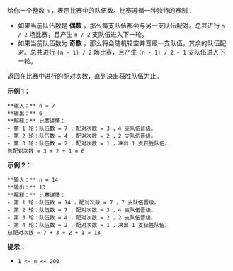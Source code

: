 给你一个整数 `n` ，表示比赛中的队伍数。比赛遵循一种独特的赛制：

  * 如果当前队伍数是 **偶数** ，那么每支队伍都会与另一支队伍配对。总共进行 `n / 2` 场比赛，且产生 `n / 2` 支队伍进入下一轮。
  * 如果当前队伍数为 **奇数** ，那么将会随机轮空并晋级一支队伍，其余的队伍配对。总共进行 `(n - 1) / 2` 场比赛，且产生 `(n - 1) / 2 + 1` 支队伍进入下一轮。

返回在比赛中进行的配对次数，直到决出获胜队伍为止。

**示例 1：**

    
    
    **输入：** n = 7
    **输出：** 6
    **解释：** 比赛详情：
    - 第 1 轮：队伍数 = 7 ，配对次数 = 3 ，4 支队伍晋级。
    - 第 2 轮：队伍数 = 4 ，配对次数 = 2 ，2 支队伍晋级。
    - 第 3 轮：队伍数 = 2 ，配对次数 = 1 ，决出 1 支获胜队伍。
    总配对次数 = 3 + 2 + 1 = 6
    

**示例 2：**

    
    
    **输入：** n = 14
    **输出：** 13
    **解释：** 比赛详情：
    - 第 1 轮：队伍数 = 14 ，配对次数 = 7 ，7 支队伍晋级。
    - 第 2 轮：队伍数 = 7 ，配对次数 = 3 ，4 支队伍晋级。 
    - 第 3 轮：队伍数 = 4 ，配对次数 = 2 ，2 支队伍晋级。
    - 第 4 轮：队伍数 = 2 ，配对次数 = 1 ，决出 1 支获胜队伍。
    总配对次数 = 7 + 3 + 2 + 1 = 13
    

**提示：**

  * `1 <= n <= 200`

